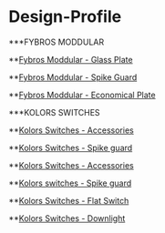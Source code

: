 # Design-Profile

***FYBROS MODDULAR

**[Fybros Moddular - Glass Plate](https://www.instagram.com/p/CxEtjLgti9z/)

**[Fybros Moddular - Spike Guard](https://www.instagram.com/p/CngVwwwyEBV/?utm_source=ig_embed&amp;utm_campaign=loading)

**[Fybros Moddular - Economical Plate](https://www.instagram.com/reel/CsQRTSHLp-2/?utm_source=ig_embed&utm_campaign=loading)

***KOLORS SWITCHES

**[Kolors Switches - Accessories](https://www.instagram.com/p/DAbAmRLT_yU/?utm_source=ig_embed&utm_campaign=loading)

**[Kolors Switches - Spike guard](https://www.instagram.com/p/C-kidlKsJ-T/?utm_source=ig_embed&utm_campaign=loading)

**[Kolors Switches - Accessories](https://www.instagram.com/p/C2oJIx3p8XA/?utm_source=ig_embed&utm_campaign=loading)

**[Kolors switches - Spike guard](https://www.instagram.com/p/C1Gg4soI16n/?utm_source=ig_embed&utm_campaign=loading)

**[Kolors Switches - Flat Switch](https://www.instagram.com/p/CFrgo9pA_-j/?utm_source=ig_embed&utm_campaign=loading)

**[Kolors Switches - Downlight](https://www.instagram.com/p/BxMHMYUHPaE/?utm_source=ig_embed&utm_campaign=loading)



